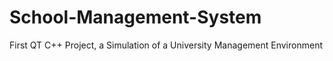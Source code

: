 # School-Management-System
First QT C++ Project, a Simulation of a University Management Environment
